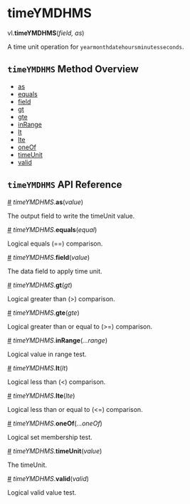 # timeYMDHMS

vl.<b>timeYMDHMS</b>(<em>field, as</em>)

A time unit operation for <code>yearmonthdatehoursminutesseconds</code>.

## <code>timeYMDHMS</code> Method Overview

* <a href="#as">as</a>
* <a href="#equals">equals</a>
* <a href="#field">field</a>
* <a href="#gt">gt</a>
* <a href="#gte">gte</a>
* <a href="#inRange">inRange</a>
* <a href="#lt">lt</a>
* <a href="#lte">lte</a>
* <a href="#oneOf">oneOf</a>
* <a href="#timeUnit">timeUnit</a>
* <a href="#valid">valid</a>

## <code>timeYMDHMS</code> API Reference

<a id="as" href="#as">#</a>
<em>timeYMDHMS</em>.<b>as</b>(<em>value</em>)

The output field to write the timeUnit value.

<a id="equals" href="#equals">#</a>
<em>timeYMDHMS</em>.<b>equals</b>(<em>equal</em>)

Logical equals (==) comparison.

<a id="field" href="#field">#</a>
<em>timeYMDHMS</em>.<b>field</b>(<em>value</em>)

The data field to apply time unit.

<a id="gt" href="#gt">#</a>
<em>timeYMDHMS</em>.<b>gt</b>(<em>gt</em>)

Logical greater than (>) comparison.

<a id="gte" href="#gte">#</a>
<em>timeYMDHMS</em>.<b>gte</b>(<em>gte</em>)

Logical greater than or equal to (>=) comparison.

<a id="inRange" href="#inRange">#</a>
<em>timeYMDHMS</em>.<b>inRange</b>(<em>...range</em>)

Logical value in range test.

<a id="lt" href="#lt">#</a>
<em>timeYMDHMS</em>.<b>lt</b>(<em>lt</em>)

Logical less than (<) comparison.

<a id="lte" href="#lte">#</a>
<em>timeYMDHMS</em>.<b>lte</b>(<em>lte</em>)

Logical less than or equal to (<=) comparison.

<a id="oneOf" href="#oneOf">#</a>
<em>timeYMDHMS</em>.<b>oneOf</b>(<em>...oneOf</em>)

Logical set membership test.

<a id="timeUnit" href="#timeUnit">#</a>
<em>timeYMDHMS</em>.<b>timeUnit</b>(<em>value</em>)

The timeUnit.

<a id="valid" href="#valid">#</a>
<em>timeYMDHMS</em>.<b>valid</b>(<em>valid</em>)

Logical valid value test.


